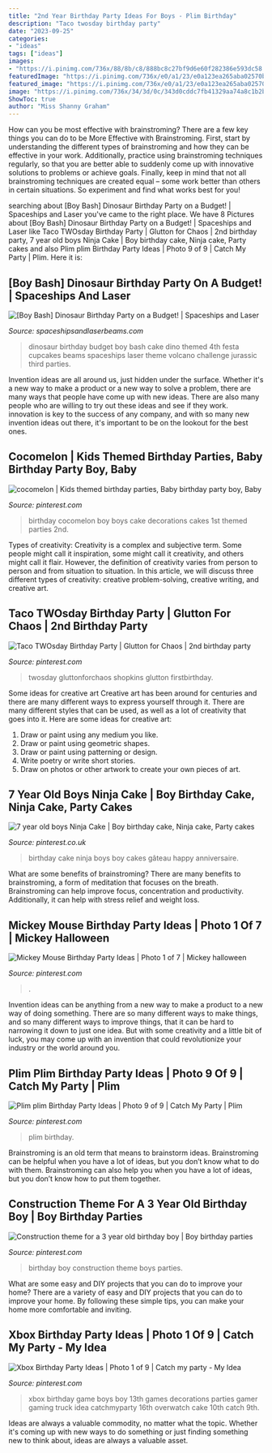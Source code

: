 ```yaml
---
title: "2nd Year Birthday Party Ideas For Boys - Plim Birthday"
description: "Taco twosday birthday party"
date: "2023-09-25"
categories:
- "ideas"
tags: ["ideas"]
images:
- "https://i.pinimg.com/736x/88/8b/c8/888bc8c27bf9d6e60f282386e593dc58.jpg"
featuredImage: "https://i.pinimg.com/736x/e0/a1/23/e0a123ea265aba02570b8ddf1c7280b4--trifle.jpg"
featured_image: "https://i.pinimg.com/736x/e0/a1/23/e0a123ea265aba02570b8ddf1c7280b4--trifle.jpg"
image: "https://i.pinimg.com/736x/34/3d/0c/343d0cddc7fb41329aa74a8c1b2b84b6.jpg"
ShowToc: true
author: "Miss Shanny Graham"
---
```



How can you be most effective with brainstroming?
There are a few key things you can do to be More Effective with Brainstroming. First, start by understanding the different types of brainstroming and how they can be effective in your work. Additionally, practice using brainstroming techniques regularly, so that you are better able to suddenly come up with innovative solutions to problems or achieve goals. Finally, keep in mind that not all brainstroming techniques are created equal – some work better than others in certain situations. So experiment and find what works best for you!

	

		
searching about [Boy Bash] Dinosaur Birthday Party on a Budget! | Spaceships and Laser you've came to the right place. We have 8 Pictures about [Boy Bash] Dinosaur Birthday Party on a Budget! | Spaceships and Laser like Taco TWOsday Birthday Party | Glutton for Chaos | 2nd birthday party, 7 year old boys Ninja Cake | Boy birthday cake, Ninja cake, Party cakes and also Plim plim Birthday Party Ideas | Photo 9 of 9 | Catch My Party | Plim. Here it is:
		
    
## [Boy Bash] Dinosaur Birthday Party On A Budget! | Spaceships And Laser

<img loading=lazy src="http://spaceshipsandlaserbeams.com/wp-content/uploads/2015/09/dinosaur-birthday-party-ideas-on-a-budget.jpg.jpg" onerror="this.onerror=null;this.src='https://tse2.mm.bing.net/th?id=OIP.jGsNwoCUIp6yU4tyU9TfnAHaLH&amp;pid=15.1';" alt="[Boy Bash] Dinosaur Birthday Party on a Budget! | Spaceships and Laser">

_Source: spaceshipsandlaserbeams.com_

>dinosaur birthday budget boy bash cake dino themed 4th festa cupcakes beams spaceships laser theme volcano challenge jurassic third parties. 

	

Invention ideas are all around us, just hidden under the surface. Whether it's a new way to make a product or a new way to solve a problem, there are many ways that people have come up with new ideas. There are also many people who are willing to try out these ideas and see if they work. innovation is key to the success of any company, and with so many new invention ideas out there, it's important to be on the lookout for the best ones.

    
## Cocomelon | Kids Themed Birthday Parties, Baby Birthday Party Boy, Baby

<img loading=lazy src="https://i.pinimg.com/736x/b2/5e/02/b25e023982e674b3b2ce804267b9a142.jpg" onerror="this.onerror=null;this.src='https://tse1.mm.bing.net/th?id=OIP.J8ks9QP14H-i2nUxFeU2NAHaJ4&amp;pid=15.1';" alt="cocomelon | Kids themed birthday parties, Baby birthday party boy, Baby">

_Source: pinterest.com_

>birthday cocomelon boy boys cake decorations cakes 1st themed parties 2nd. 

	

Types of creativity:
Creativity is a complex and subjective term. Some people might call it inspiration, some might call it creativity, and others might call it flair. However, the definition of creativity varies from person to person and from situation to situation. In this article, we will discuss three different types of creativity: creative problem-solving, creative writing, and creative art.

    
## Taco TWOsday Birthday Party | Glutton For Chaos | 2nd Birthday Party

<img loading=lazy src="https://i.pinimg.com/736x/88/8b/c8/888bc8c27bf9d6e60f282386e593dc58.jpg" onerror="this.onerror=null;this.src='https://tse2.mm.bing.net/th?id=OIP.LcUdKqW0GTrrx0hE_a0S-QHaLH&amp;pid=15.1';" alt="Taco TWOsday Birthday Party | Glutton for Chaos | 2nd birthday party">

_Source: pinterest.com_

>twosday gluttonforchaos shopkins glutton firstbirthday. 

	

Some ideas for creative art
Creative art has been around for centuries and there are many different ways to express yourself through it. There are many different styles that can be used, as well as a lot of creativity that goes into it. Here are some ideas for creative art:
1) Draw or paint using any medium you like.
2) Draw or paint using geometric shapes.
3) Draw or paint using patterning or design.
4) Write poetry or write short stories.
5) Draw on photos or other artwork to create your own pieces of art.

    
## 7 Year Old Boys Ninja Cake | Boy Birthday Cake, Ninja Cake, Party Cakes

<img loading=lazy src="https://i.pinimg.com/736x/e0/a1/23/e0a123ea265aba02570b8ddf1c7280b4--trifle.jpg" onerror="this.onerror=null;this.src='https://tse3.mm.bing.net/th?id=OIP.YzZq_14PWYieheJAhY4zJQHaLH&amp;pid=15.1';" alt="7 year old boys Ninja Cake | Boy birthday cake, Ninja cake, Party cakes">

_Source: pinterest.co.uk_

>birthday cake ninja boys boy cakes gâteau happy anniversaire. 

	

What are some benefits of brainstroming?
There are many benefits to brainstroming, a form of meditation that focuses on the breath. Brainstroming can help improve focus, concentration and productivity. Additionally, it can help with stress relief and weight loss.

    
## Mickey Mouse Birthday Party Ideas | Photo 1 Of 7 | Mickey Halloween

<img loading=lazy src="https://i.pinimg.com/736x/52/25/67/522567164236723296b777fb06010cd8.jpg" onerror="this.onerror=null;this.src='https://tse1.mm.bing.net/th?id=OIP.faBoRc9WVwV75DUkbHrddQHaJ3&amp;pid=15.1';" alt="Mickey Mouse Birthday Party Ideas | Photo 1 of 7 | Mickey halloween">

_Source: pinterest.com_

>. 

	

Invention ideas can be anything from a new way to make a product to a new way of doing something. There are so many different ways to make things, and so many different ways to improve things, that it can be hard to narrowing it down to just one idea. But with some creativity and a little bit of luck, you may come up with an invention that could revolutionize your industry or the world around you.

    
## Plim Plim Birthday Party Ideas | Photo 9 Of 9 | Catch My Party | Plim

<img loading=lazy src="https://i.pinimg.com/736x/e5/d8/d4/e5d8d4a1223682172d2d4b982e1643d9.jpg" onerror="this.onerror=null;this.src='https://tse2.mm.bing.net/th?id=OIP.i0xXTVvgfIMn4lKwi8H5vQHaJ3&amp;pid=15.1';" alt="Plim plim Birthday Party Ideas | Photo 9 of 9 | Catch My Party | Plim">

_Source: pinterest.com_

>plim birthday. 

	

Brainstroming is an old term that means to brainstorm ideas. Brainstroming can be helpful when you have a lot of ideas, but you don’t know what to do with them. Brainstroming can also help you when you have a lot of ideas, but you don’t know how to put them together.

    
## Construction Theme For A 3 Year Old Birthday Boy | Boy Birthday Parties

<img loading=lazy src="https://i.pinimg.com/736x/20/44/09/2044095d7f1186171b5f813aa2a352b6--special-birthday-birthday-boys.jpg" onerror="this.onerror=null;this.src='https://tse2.mm.bing.net/th?id=OIP.791tYitlrYVzgjdkUmkpigHaLI&amp;pid=15.1';" alt="Construction theme for a 3 year old birthday boy | Boy birthday parties">

_Source: pinterest.com_

>birthday boy construction theme boys parties. 

	

What are some easy and DIY projects that you can do to improve your home?
There are a variety of easy and DIY projects that you can do to improve your home. By following these simple tips, you can make your home more comfortable and inviting.

    
## Xbox Birthday Party Ideas | Photo 1 Of 9 | Catch My Party - My Idea

<img loading=lazy src="https://i.pinimg.com/736x/34/3d/0c/343d0cddc7fb41329aa74a8c1b2b84b6.jpg" onerror="this.onerror=null;this.src='https://tse3.mm.bing.net/th?id=OIP.sP9p88XzjI5bDDXmXy0BGgHaJ3&amp;pid=15.1';" alt="Xbox Birthday Party Ideas | Photo 1 of 9 | Catch my party - My Idea">

_Source: pinterest.com_

>xbox birthday game boys boy 13th games decorations parties gamer gaming truck idea catchmyparty 16th overwatch cake 10th catch 9th. 

	

Ideas are always a valuable commodity, no matter what the topic. Whether it's coming up with new ways to do something or just finding something new to think about, ideas are always a valuable asset.

